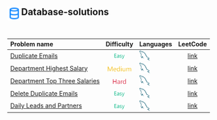 ## <div align="left"><img src="https://github.com/AnasImloul/Leetcode-Solutions/blob/main/icons/data.svg" width="32px" align="left"/>Database-solutions</div>
<br>

| Problem name | Difficulty | Languages | LeetCode |
|:-------------|:----------:|:----------|:--------:|
|[Duplicate Emails](./Duplicate%20Emails)|<img src="https://github.com/AnasImloul/Leetcode-Solutions/blob/main/icons/easy.svg" height="12px" align="center"/>|<a href="./Duplicate%20Emails/Duplicate%20Emails.txt"><img src="https://github.com/AnasImloul/Leetcode-Solutions/blob/main/icons/mysql.svg" width="24px" align="center"/></a>|[link](https://www.leetcode.com/problems/duplicate-emails)|
|[Department Highest Salary](./Department%20Highest%20Salary)|<img src="https://github.com/AnasImloul/Leetcode-Solutions/blob/main/icons/medium.svg" height="12px" align="center"/>|<a href="./Department%20Highest%20Salary/Department%20Highest%20Salary.txt"><img src="https://github.com/AnasImloul/Leetcode-Solutions/blob/main/icons/mysql.svg" width="24px" align="center"/></a>|[link](https://www.leetcode.com/problems/department-highest-salary)|
|[Department Top Three Salaries](./Department%20Top%20Three%20Salaries)|<img src="https://github.com/AnasImloul/Leetcode-Solutions/blob/main/icons/hard.svg" height="12px" align="center"/>|<a href="./Department%20Top%20Three%20Salaries/Department%20Top%20Three%20Salaries.txt"><img src="https://github.com/AnasImloul/Leetcode-Solutions/blob/main/icons/mysql.svg" width="24px" align="center"/></a>|[link](https://www.leetcode.com/problems/department-top-three-salaries)|
|[Delete Duplicate Emails](./Delete%20Duplicate%20Emails)|<img src="https://github.com/AnasImloul/Leetcode-Solutions/blob/main/icons/easy.svg" height="12px" align="center"/>|<a href="./Delete%20Duplicate%20Emails/Delete%20Duplicate%20Emails.txt"><img src="https://github.com/AnasImloul/Leetcode-Solutions/blob/main/icons/mysql.svg" width="24px" align="center"/></a>|[link](https://www.leetcode.com/problems/delete-duplicate-emails)|
|[Daily Leads and Partners](./Daily%20Leads%20and%20Partners)|<img src="https://github.com/AnasImloul/Leetcode-Solutions/blob/main/icons/easy.svg" height="12px" align="center"/>|<a href="./Daily%20Leads%20and%20Partners/Daily%20Leads%20and%20Partners.txt"><img src="https://github.com/AnasImloul/Leetcode-Solutions/blob/main/icons/mysql.svg" width="24px" align="center"/></a>|[link](https://www.leetcode.com/problems/daily-leads-and-partners)|